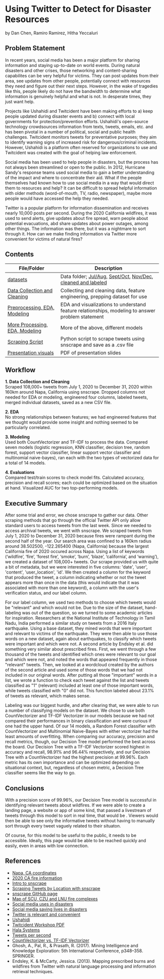 # Using Twitter to Detect for Disaster Resources
by Dan Chen, Ramiro Ramirez, Hitha Yeccaluri

## Problem Statement

In recent years, social media has been a major platform for sharing information and staying up-to-date on world events. During natural disasters and other crises, those networking and content-sharing capabilites can be very helpful for victims. They can post updates from their area, see updates from other people, potentially connect with resources they need and figure out their next steps. However, in the wake of tragedies like this, people likely do not have the bandwidth to determine what information is genuinely helpful and what is not. In desperate times, they just want help.<br >

Projects like Ushahidi and Twitcident have been making efforts to a) keep people updated during disaster events and b) connect with local governments for protection/prevention efforts. Ushahidi's open-source technology crowdsources information from texts, tweets, emails, etc. and has been pivotal in a number of political, social and public health challenges. Twitcident monitors tweets for preventative purposes; they aim to identify warning signs of increased risk for dangerous/criminal incidents. However, Ushahidi is a platform often reserved for organizations to use and Twitcident was created with the goal of helping law enforcement.<br >

Social media has been used to help people in disasters, but the process has not always been streamlined or open to the public. In 2012, Hurricane Sandy's response teams used social media to gain a better understanding of the impact and where to concentrate their aid. What if the people themselves had known how to use social media in a way that would direct them to resources and help? It can be difficult to spread helpful information with older methods (word-of-mouth, TV, radio, newspaper), maybe more people would have accessed the help they needed.<br >

Twitter is a popular platform for information dissemination and receives nearly 10,000 posts per second. During the 2020 California wildfires, it was used to send alerts, give updates about fire spread, warn people about potential evacuations, abd share updates about power outages, among other things. The information was there, but it was a nightmare to sort through it. How can we make finding information via Twitter more convenient for victims of natural fires?

## Contents

| File/Folder | Description |
| --- | --- |
| [datasets](https://git.generalassemb.ly/yeccaluh/project_5/tree/master/datasets) | Data folder; [Jul/Aug](https://git.generalassemb.ly/yeccaluh/project_5/tree/master/datasets/tweets_78), [Sept/Oct](https://git.generalassemb.ly/yeccaluh/project_5/tree/master/datasets/tweets_910), [Nov/Dec](https://git.generalassemb.ly/yeccaluh/project_5/tree/master/datasets/tweets_1112), [cleaned and labeled](https://git.generalassemb.ly/yeccaluh/project_5/blob/master/datasets/finaldata_label.csv) |
| [Data Collection and Cleaning](https://git.generalassemb.ly/yeccaluh/project_5/blob/master/collection_cleaning.ipynb) | Collecting and cleaning data, feature engineering, prepping dataset for use |
| [Preprocessing, EDA, Modeling](https://git.generalassemb.ly/yeccaluh/project_5/blob/master/processing_modeling_1.ipynb) | EDA and visualizations to understand feature relationships, modeling to answer problem statement |
| [More Processing, EDA, Modeling](https://git.generalassemb.ly/yeccaluh/project_5/blob/master/processing_modeling_2.ipynb) | More of the above, different models |
| [Scraping Script](https://git.generalassemb.ly/yeccaluh/project_5/blob/master/scraper_script.py) | Python script to scrape tweets using snscrape and save as a .csv file |
| [Presentation visuals](https://git.generalassemb.ly/yeccaluh/project_5/blob/master/project_presentation.pdf) | PDF of presentation slides |

## Workflow

**1. Data Collection and Cleaning**<br >
Scraped 108,000+ tweets from July 1, 2020 to December 31, 2020 within 160km around Napa, California using snscrape. Dropped columns not needed for EDA or modeling, engineered four columns, labeled tweets, merged individual datasets, saved as a new CSV file.

**2. EDA**<br >
No strong relationships between features; we had engineered features that we thought would provide some insight and nothing seemed to be particularly correlated.

**3. Modeling**<br >
Used both CountVectorizer and TF-IDF to process the data. Compared seven models (logistic regression, KNN classifier, decision tree, random forest, support vector classifier, linear support vector classifier and multinomial naive-bayes), ran each with the two types of vectorized data for a total of 14 models.

**4. Evaluations**<br >
Compared test/train scores to check model fits. Calculated accuracy, precision and recall scores; each could be optimized based on the situation at hand. Visualized AUC for two top-performing models.

## Executive Summary

After some trial and error, we chose snscrape to gather our data. Other scraping methods that go through the official Twitter API only allow standard users to access tweets from the last week. Since we needed to access archival tweets, we went with snscrape. We scraped tweets from July 1, 2020 to December 31, 2020 because fires were rampant during the second half of the year. Our search area was confined to a 160km radius around 38.502500, -122.265400 (Napa, California) because the largest California fire of 2020 occured across Napa. Using a list of keywords (‘wildfire’, ‘fire’, ‘forest fire’, ‘smoke’, ‘burn’, ‘blaze’, ‘california’, and ‘warning’), we created a dataset of 108,000+ tweets. Our scrape provided us with quite a bit of metadata, but we were interested in five columns: 'date', 'user', 'content', 'user_location', 'id'. We then created a column for the keyword that produced the tweet, a column indicating whether or not the tweet appears more than once in the data (this would indicate that it was associated with more than one keyword), a column with the user's verification status, and our label column.<br >

For our label column, we used two methods to choose which tweets would be "relevant" and which would not be. Due to the size of the dataset, hand-labeling was out of the question, so we turned to some academic articles for inspiration. Researchers at the National Institute of Technology in Tamil Nadu, India performed a similar study on tweets from a 2016 Italy earthquake. Using a base dataset, they mined words that were important and relevant to victims of the earthquake. They were then able to use those words on a new dataset, again about earthquakes, to classify which tweets were important and which were not. A second article by Endsley et al. did something very similar about prescribed fires. First, we went through a few thousand of the tweets and identified which ones were relevant to our goal and which were not, and noted the words that appeared frequently in those "relevant" tweets. Then, we looked at a wordcloud created by the authors of the second article and used some of those words that we had not included in our original words. After putting all those "important" words in a list, we wrote a function to check each tweet against the list and tweets classified as "1" (relevant) included at least one of those important words, while tweets classified with "0" did not. This function labeled about 23.1% of tweets as relevant, which makes sense.<br >

Labeling was our biggest hurdle, and after clearing that, we were able to run a number of classifying models on the dataset. We chose to use both CountVectorizer and TF-IDF Vectorizer in our models because we had not compared their performances in binary classification and were curious if one had the upper hand. Of our 14 models, a Random Forest classifier with CountVectorizer and Multinomial Naive-Bayes with either vectorizer had the least amounts of overfitting. When comparing our accuracy, precision and recall metrics, though, our Decision Tree model performed the best across the board. Our Decision Tree with a TF-IDF Vectorizer scored highest in accuracy and recall, 98.91% and 96.44% respectively, and our Decision Tree with a CountVectorizer had the highest precision at 99.96%. Each metric has its own importance and can be optimized depending on situational context, but, regardless of chosen metric, a Decision Tree classifier seems like the way to go.<br >

## Conclusions

With a precision score of 99.96%, our Decision Tree model is successful in identifying relevant tweets about wildfires. If we were able to create a landing page, a website or app of some kind, that passed a livestream of tweets through this model to sort in real time, that would be . Viewers would then be able to see only the informative tweets without having to manually sort through every tweet vaguely related to their situaton.<br >

Of course, for this model to be useful to the public, it needs to be accessible. Ideally, this page would be able to be reached quickly and easily, even in areas with low connection.

## References

- [Napa, CA coordinates](https://www.latlong.net/place/napa-ca-usa-6661.html)
- [2020 CA fire information](https://www.fire.ca.gov/incidents/2020/)
- [Intro to snscrape](https://medium.com/dataseries/how-to-scrape-millions-of-tweets-using-snscrape-195ee3594721)
- [Scraping Tweets by Location with snscrape](https://medium.com/swlh/how-to-scrape-tweets-by-location-in-python-using-snscrape-8c870fa6ec25)
- [snscrape GitHub page](https://github.com/JustAnotherArchivist/snscrape)
- [Map of SCU, CZU and LNU fire complexes](https://abc7news.com/cal-fire-california-fires-map-in/6380949/)
- [Social media uses in disasters](https://preparecenter.org/topic/social-media-disasters/)
- [Social media saving lives in disasters](https://phys.org/news/2018-08-social-media-bad-disaster-zones.html)
- [Twitter is relevant and convenient](https://www.buzzfeednews.com/article/nishitajha/afghanistan-woman-hiding-taliban-blacklist)
- [Ushahidi](https://www.ushahidi.com/about)
- [Twitcident Workshop PDF](https://irgc.org/wp-content/uploads/2018/09/Twitcident-OECD-IRGC-Expert-Workshop.pdf)
- [Hala Systems](https://halasystems.com/)
- [Tweets per second](https://www.internetlivestats.com/one-second/#tweets-band)
- [CountVectorizer vs. TF-IDF Vectorizer](https://www.linkedin.com/pulse/count-vectorizers-vs-tfidf-natural-language-processing-sheel-saket/)
- Ghosh, A., Pal, R., & Prasath, R. (2017). Mining Intelligence and Knowledge Exploration: 5th International Conference, p348–358. SPRINGER. 
- Endsley, K. & McCarty, Jessica. (2013). Mapping prescribed burns and wildfires from Twitter with natural language processing and information retrieval techniques. 
